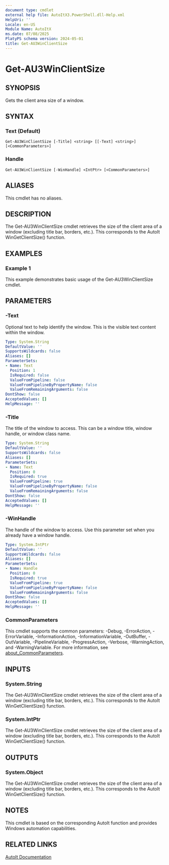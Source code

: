 ```yaml
---
document type: cmdlet
external help file: AutoItX3.PowerShell.dll-Help.xml
HelpUri: ''
Locale: en-US
Module Name: AutoItX
ms.date: 07/08/2025
PlatyPS schema version: 2024-05-01
title: Get-AU3WinClientSize
---
```


# Get-AU3WinClientSize

## SYNOPSIS

Gets the client area size of a window.

## SYNTAX

### Text (Default)

```
Get-AU3WinClientSize [-Title] <string> [[-Text] <string>] [<CommonParameters>]
```

### Handle

```
Get-AU3WinClientSize [-WinHandle] <IntPtr> [<CommonParameters>]
```

## ALIASES

This cmdlet has no aliases.

## DESCRIPTION

The Get-AU3WinClientSize cmdlet retrieves the size of the client area of a window (excluding title bar, borders, etc.). This corresponds to the AutoIt WinGetClientSize() function.

## EXAMPLES

### Example 1

This example demonstrates basic usage of the Get-AU3WinClientSize cmdlet.

## PARAMETERS

### -Text

Optional text to help identify the window. This is the visible text content within the window.

```yaml
Type: System.String
DefaultValue: ''
SupportsWildcards: false
Aliases: []
ParameterSets:
- Name: Text
  Position: 1
  IsRequired: false
  ValueFromPipeline: false
  ValueFromPipelineByPropertyName: false
  ValueFromRemainingArguments: false
DontShow: false
AcceptedValues: []
HelpMessage: ''
```

### -Title

The title of the window to access. This can be a window title, window handle, or window class name.

```yaml
Type: System.String
DefaultValue: ''
SupportsWildcards: false
Aliases: []
ParameterSets:
- Name: Text
  Position: 0
  IsRequired: true
  ValueFromPipeline: true
  ValueFromPipelineByPropertyName: false
  ValueFromRemainingArguments: false
DontShow: false
AcceptedValues: []
HelpMessage: ''
```

### -WinHandle

The handle of the window to access. Use this parameter set when you already have a window handle.

```yaml
Type: System.IntPtr
DefaultValue: ''
SupportsWildcards: false
Aliases: []
ParameterSets:
- Name: Handle
  Position: 0
  IsRequired: true
  ValueFromPipeline: true
  ValueFromPipelineByPropertyName: false
  ValueFromRemainingArguments: false
DontShow: false
AcceptedValues: []
HelpMessage: ''
```

### CommonParameters

This cmdlet supports the common parameters: -Debug, -ErrorAction, -ErrorVariable,
-InformationAction, -InformationVariable, -OutBuffer, -OutVariable, -PipelineVariable,
-ProgressAction, -Verbose, -WarningAction, and -WarningVariable. For more information, see
[about_CommonParameters](https://go.microsoft.com/fwlink/?LinkID=113216).

## INPUTS

### System.String

The Get-AU3WinClientSize cmdlet retrieves the size of the client area of a window (excluding title bar, borders, etc.). This corresponds to the AutoIt WinGetClientSize() function.

### System.IntPtr

The Get-AU3WinClientSize cmdlet retrieves the size of the client area of a window (excluding title bar, borders, etc.). This corresponds to the AutoIt WinGetClientSize() function.

## OUTPUTS

### System.Object

The Get-AU3WinClientSize cmdlet retrieves the size of the client area of a window (excluding title bar, borders, etc.). This corresponds to the AutoIt WinGetClientSize() function.

## NOTES

This cmdlet is based on the corresponding AutoIt function and provides Windows automation capabilities.

## RELATED LINKS

[AutoIt Documentation](https://www.autoitscript.com/autoit3/docs/)










